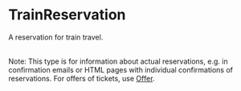 # TrainReservation

A reservation for train travel.<br/><br/>

Note: This type is for information about actual reservations, e.g. in confirmation emails or HTML pages with individual confirmations of reservations. For offers of tickets, use <a class="localLink" href="http://schema.org/Offer">Offer</a>.
